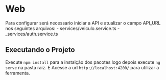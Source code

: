 # Web

Para configurar será necessario iniciar a API e atualizar o campo API_URL nos seguintes arquivos:
    - services/veiculo.service.ts
    - _services/auth.service.ts
## Executando o Projeto

Execute `npm install` para a instalção dos pacotes logo depois execute `ng serve` na pasta raiz. E Acesse a url `http://localhost:4200/` para utilizar a ferramenta. 